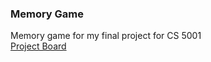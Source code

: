 ### Memory Game

Memory game for my final project for CS 5001
<br>
[Project Board](https://github.com/users/rjvanaken/projects/1/views/2)
